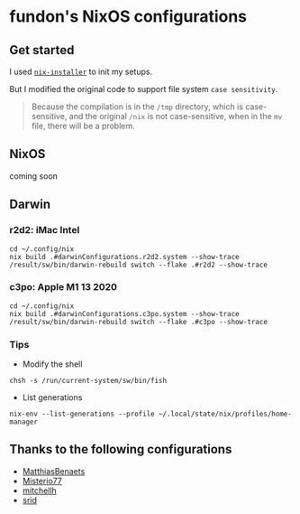 # fundon's NixOS configurations

## Get started

I used [`nix-installer`](https://github.com/DeterminateSystems/nix-installer) to init my setups.

But I modified the original code to support file system `case sensitivity`.

> Because the compilation is in the `/tmp` directory, which is case-sensitive,
> and the original `/nix` is not case-sensitive, when in the `mv` file,
> there will be a problem.

## NixOS

coming soon

## Darwin

### r2d2: iMac Intel

```console
cd ~/.config/nix
nix build .#darwinConfigurations.r2d2.system --show-trace
/result/sw/bin/darwin-rebuild switch --flake .#r2d2 --show-trace
```

### c3po: Apple M1 13 2020

```console
cd ~/.config/nix
nix build .#darwinConfigurations.c3po.system --show-trace
/result/sw/bin/darwin-rebuild switch --flake .#c3po --show-trace
```

### Tips

* Modify the shell

```console
chsh -s /run/current-system/sw/bin/fish
```

* List generations

```console
nix-env --list-generations --profile ~/.local/state/nix/profiles/home-manager
```

## Thanks to the following configurations

* [MatthiasBenaets](https://github.com/MatthiasBenaets/nixos-config)
* [Misterio77](https://github.com/Misterio77/nix-config)
* [mitchellh](https://github.com/mitchellh/nixos-config)
* [srid](https://github.com/srid/nixos-config)
